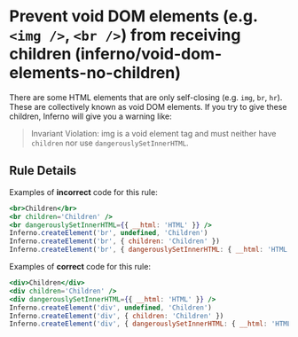 # Prevent void DOM elements (e.g. `<img />`, `<br />`) from receiving children (inferno/void-dom-elements-no-children)

There are some HTML elements that are only self-closing (e.g. `img`, `br`, `hr`). These are collectively known as void DOM elements. If you try to give these children, Inferno will give you a warning like:

> Invariant Violation: img is a void element tag and must neither have `children` nor use `dangerouslySetInnerHTML`.


## Rule Details

Examples of **incorrect** code for this rule:

```jsx
<br>Children</br>
<br children='Children' />
<br dangerouslySetInnerHTML={{ __html: 'HTML' }} />
Inferno.createElement('br', undefined, 'Children')
Inferno.createElement('br', { children: 'Children' })
Inferno.createElement('br', { dangerouslySetInnerHTML: { __html: 'HTML' } })
```

Examples of **correct** code for this rule:

```jsx
<div>Children</div>
<div children='Children' />
<div dangerouslySetInnerHTML={{ __html: 'HTML' }} />
Inferno.createElement('div', undefined, 'Children')
Inferno.createElement('div', { children: 'Children' })
Inferno.createElement('div', { dangerouslySetInnerHTML: { __html: 'HTML' } })
```
